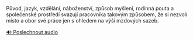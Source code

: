 
Původ, jazyk, vzdělání, náboženství, způsob myšlení, rodinná pouta a společenské prostředí svazují pracovníka takovým způsobem, že si nezvolí místo a obor své práce jen s ohledem na výši mzdových sazeb.

[🔊 Poslechnout audio](/data/7-paragraphs/audio/chapter_113/para_007-Pvod-jazyk-vzdln-nboenstv-zpsob-mylen.mp3)
